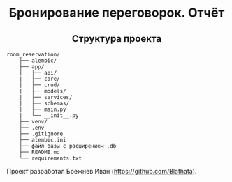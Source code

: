 <h1 align='center'> Бронирование переговорок. Отчёт  </h1>



<h2 align='center'> Структура проекта  </h2>

```
room_reservation/
    ├── alembic/
    ├── app/
    |   ├── api/
    |   ├── core/
    |   ├── crud/
    |   ├── models/
    |   ├── services/
    |   ├── schemas/
    |   ├── main.py
    |   └── __init__.py
    ├── venv/
    ├── .env
    ├── .gitignore
    ├── alembic.ini
    ├── файл_базы с расширением .db
    ├── README.md
    └── requirements.txt
```


Проект разработал Брежнев Иван (https://github.com/Blathata).